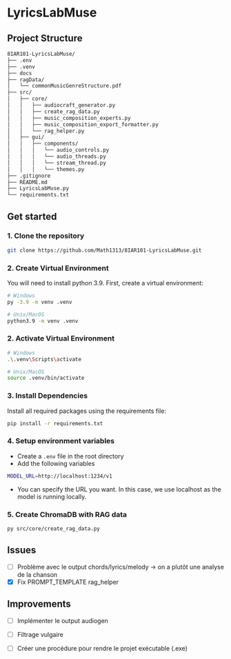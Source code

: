 # LyricsLabMuse

## Project Structure
```bash
8IAR101-LyricsLabMuse/
├── .env
├── .venv
├── docs
├── ragData/
│   └── commonMusicGenreStructure.pdf
├── src/
│   ├── core/
│   │   ├── audiocraft_generator.py
│   │   ├── create_rag_data.py
│   │   ├── music_composition_experts.py
│   │   ├── music_composition_export_formatter.py
│   │   └── rag_helper.py
│   ├── gui/
│   │   ├── components/
│   │   │   └── audio_controls.py
│   │   │   └── audio_threads.py
│   │   │   └── stream_thread.py
│   │   │   └── themes.py
├── .gitignore
├── README.md
├── LyricsLabMuse.py
└── requirements.txt
```

## Get started
### 1. Clone the repository
```bash
git clone https://github.com/Math1313/8IAR101-LyricsLabMuse.git
```
### 2. Create Virtual Environment
You will need to install python 3.9.
First, create a virtual environment:

```bash
# Windows
py -3.9 -m venv .venv

# Unix/MacOS
python3.9 -m venv .venv
```

### 2. Activate Virtual Environment

```bash
# Windows
.\.venv\Scripts\activate 

# Unix/MacOS
source .venv/bin/activate
```

### 3. Install Dependencies

Install all required packages using the requirements file:

```bash
pip install -r requirements.txt
```
### 4. Setup environment variables
- Create a `.env` file in the root directory
- Add the following variables
```bash
MODEL_URL=http://localhost:1234/v1
```
- You can specify the URL you want. In this case, we use localhost as the model is running locally.

### 5. Create ChromaDB with RAG data
``` bash
py src/core/create_rag_data.py
```

## Issues
- [ ] Problème avec le output chords/lyrics/melody -> on a plutôt une analyse de la chanson
- [x] Fix PROMPT_TEMPLATE rag_helper
## Improvements
- [ ] Implémenter le output audiogen
- [ ] Filtrage vulgaire
- [ ] Créer une procédure pour rendre le projet exécutable (.exe)




